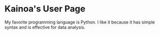 # Kainoa's User Page
My favorite programming language is Python. I like it because it has simple syntax and is effective for data analysis.
